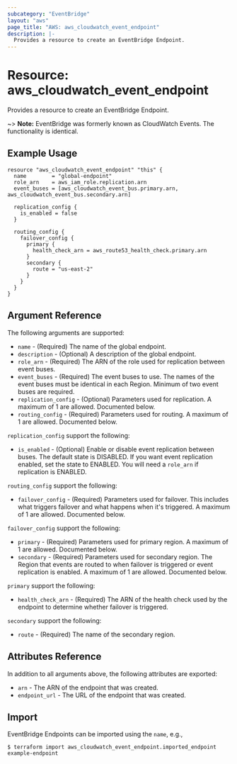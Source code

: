 ```yaml
---
subcategory: "EventBridge"
layout: "aws"
page_title: "AWS: aws_cloudwatch_event_endpoint"
description: |-
  Provides a resource to create an EventBridge Endpoint.
---
```


# Resource: aws_cloudwatch_event_endpoint

Provides a resource to create an EventBridge Endpoint.

~> **Note:** EventBridge was formerly known as CloudWatch Events. The functionality is identical.

## Example Usage

```hcl
resource "aws_cloudwatch_event_endpoint" "this" {
  name        = "global-endpoint"
  role_arn    = aws_iam_role.replication.arn
  event_buses = [aws_cloudwatch_event_bus.primary.arn, aws_cloudwatch_event_bus.secondary.arn]

  replication_config {
    is_enabled = false
  }

  routing_config {
    failover_config {
      primary {
        health_check_arn = aws_route53_health_check.primary.arn
      }
      secondary {
        route = "us-east-2"
      }
    }
  }
}
```

## Argument Reference

The following arguments are supported:

* `name` - (Required) The name of the global endpoint.
* `description` - (Optional) A description of the global endpoint.
* `role_arn` - (Required) The ARN of the role used for replication between event buses.
* `event_buses` - (Required) The event buses to use. The names of the event buses must be identical in each Region. Minimum of two event buses are required.
* `replication_config` - (Optional) Parameters used for replication. A maximum of 1 are allowed. Documented below.
* `routing_config` - (Required) Parameters used for routing. A maximum of 1 are allowed. Documented below.

`replication_config` support the following:

* `is_enabled` - (Optional) Enable or disable event replication between buses. The default state is DISABLED. If you want event replication enabled, set the state to ENABLED. You will need a `role_arn` if replication is ENABLED.

`routing_config` support the following:

* `failover_config` - (Required) Parameters used for failover. This includes what triggers failover and what happens when it's triggered. A maximum of 1 are allowed. Documented below.

`failover_config` support the following:

* `primary` - (Required) Parameters used for primary region. A maximum of 1 are allowed. Documented below.
* `secondary` - (Required) Parameters used for secondary region. The Region that events are routed to when failover is triggered or event replication is enabled. A maximum of 1 are allowed. Documented below.

`primary` support the following:

* `health_check_arn` - (Required) The ARN of the health check used by the endpoint to determine whether failover is triggered.

`secondary` support the following:

* `route` - (Required) The name of the secondary region.

## Attributes Reference

In addition to all arguments above, the following attributes are exported:

* `arn` - The ARN of the endpoint that was created.
* `endpoint_url` - The URL of the endpoint that was created.

## Import

EventBridge Endpoints can be imported using the `name`, e.g.,

```shell
$ terraform import aws_cloudwatch_event_endpoint.imported_endpoint example-endpoint
```
